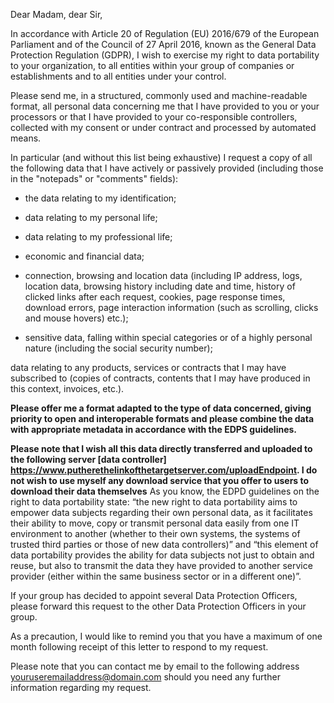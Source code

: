 

Dear Madam, dear Sir,


In accordance with Article 20 of Regulation (EU) 2016/679 of the European Parliament and of the Council of 27 April 2016, known as the General Data Protection Regulation (GDPR), I wish to exercise my right to data portability to your organization, to all entities within your group of companies or establishments and to all entities under your control.


Please send me, in a structured, commonly used and machine-readable format, all personal data concerning me that I have provided to you or your processors or that I have provided to your co-responsible controllers, collected with my consent or under contract and processed by automated means.


In particular (and without this list being exhaustive) I request a copy of all the following data that I have actively or passively provided (including those in the "notepads" or "comments" fields):

- the data relating to my identification;

- data relating to my personal life;

- data relating to my professional life;

- economic and financial data;

- connection, browsing and location data (including IP address, logs, location data, browsing history including date and time, history of clicked links after each request, cookies, page response times, download errors, page interaction information (such as scrolling, clicks and mouse hovers) etc.);

- sensitive data, falling within special categories or of a highly personal nature (including the social security number);

data relating to any products, services or contracts that I may have subscribed to (copies of contracts, contents that I may have produced in this context, invoices, etc.).


**Please offer me a format adapted to the type of data concerned, giving priority to open and interoperable formats and please combine the data with appropriate metadata in accordance with the EDPS guidelines.**

**Please note that I wish all this data directly transferred and uploaded to the following server [data controller] https://www.putherethelinkofthetargetserver.com/uploadEndpoint. I do not wish to use myself any download service that you offer to users to download their data themselves**  As you know, the EDPD guidelines on the right to data portability
state: “the new right to data portability aims to empower data subjects regarding their own personal data, as it facilitates their ability to move, copy or transmit personal data easily from one IT environment to another (whether to their own systems, the systems of trusted third parties or those of new data controllers)” and “this  element 
of  data  portability  provides  the  ability  for  data  subjects  not just  to obtain and reuse, but also to transmit the data they have provided to another service provider (either  within  the  same business  sector or in  a  different one)”.

If your group has decided to appoint several Data Protection Officers, please forward this request to the other Data Protection Officers in your group.

As a precaution, I would like to remind you that you have a maximum of one month following receipt of this letter to respond to my request.

Please note that you can contact me by email to the following address youruseremailaddress@domain.com should you need any further information regarding my request. 
